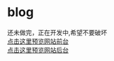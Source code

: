 # blog
还未做完，正在开发中,希望不要破坏<br>
<a href="www.wnatao.xyz" target="_blank">点击这里预览网站前台</a><br>
<a href="www.wnatao.xyz/admin/home" target="_blank">点击这里预览网站后台</a>
